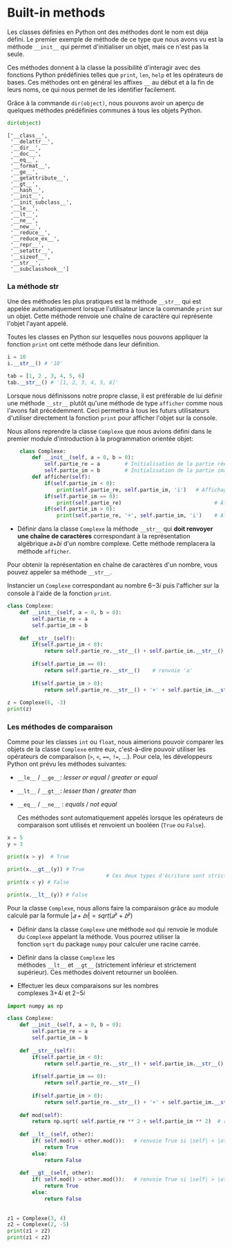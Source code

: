 # Built-in methods

Les classes définies en Python ont des méthodes dont le nom est déja défini. Le premier exemple de méthode de ce type que nous avons vu est la méthode `__init__` qui permet d'initialiser un objet, mais ce n'est pas la seule.  
  
Ces méthodes donnent à la classe la possibilité d'interagir avec des fonctions Python prédéfinies telles que `print`, `len`, `help` et les opérateurs de bases. Ces méthodes ont en général les affixes `__` au début et à la fin de leurs noms, ce qui nous permet de les identifier facilement.  
  
Grâce à la commande `dir(object)`, nous pouvons avoir un aperçu de quelques méthodes prédéfinies communes à tous les objets Python.

```python
dir(object)
```

```
['__class__',
 '__delattr__',
 '__dir__',
 '__doc__',
 '__eq__',
 '__format__',
 '__ge__',
 '__getattribute__',
 '__gt__',
 '__hash__',
 '__init__',
 '__init_subclass__',
 '__le__',
 '__lt__',
 '__ne__',
 '__new__',
 '__reduce__',
 '__reduce_ex__',
 '__repr__',
 '__setattr__',
 '__sizeof__',
 '__str__',
 '__subclasshook__']
 ```

 ### La méthode str

Une des méthodes les plus pratiques est la méthode `__str__` qui est appelée automatiquement lorsque l'utilisateur lance la commande `print` sur un objet. Cette méthode renvoie une chaîne de caractère qui représente l'objet l'ayant appelé.  
  
Toutes les classes en Python sur lesquelles nous pouvons appliquer la fonction `print` ont cette méthode dans leur définition.

```python
i = 10
i.__str__() # '10'

tab = [1, 2 , 3, 4, 5, 6]
tab.__str__() # '[1, 2, 3, 4, 5, 6]'
```

Lorsque nous définissons notre propre classe, il est préférable de lui définir une méthode `__str__` plutôt qu'une méthode de type `afficher` comme nous l'avons fait précédemment. Ceci permettra à tous les futurs utilisateurs d'utiliser directement la fonction `print` pour afficher l'objet sur la console.  
  
Nous allons reprendre la classe `Complexe` que nous avions défini dans le premier module d'introduction à la programmation orientée objet:  
  

```python
    class Complexe:
        def __init__(self, a = 0, b = 0):
            self.partie_re = a        # Initialisation de la partie réelle
            self.partie_im = b        # Initialisation de la partie imaginaire
        def afficher(self):
            if(self.partie_im < 0):
                print(self.partie_re, self.partie_im, 'i')   # Affichage de a - bi si b < 0
            if(self.partie_im == 0):
                print(self.partie_re)                              # Affichage de a si b = 0
            if(self.partie_im > 0):
                print(self.partie_re, '+', self.partie_im, 'i')    # Affichage de a + bi si b > 0
```

- Définir dans la classe `Complexe` la méthode `__str__` qui **doit renvoyer une chaîne de caractères** correspondant à la représentation algébrique 𝑎+𝑏𝑖 d'un nombre complexe. Cette méthode remplacera la méthode `afficher`.

Pour obtenir la représentation en chaîne de caractères d'un nombre, vous pouvez appeler sa méthode `__str__`.

Instancier un `Complexe` correspondant au nombre 6−3𝑖 puis l'afficher sur la console à l'aide de la fonction `print`.

```python
class Complexe:
    def __init__(self, a = 0, b = 0):
        self.partie_re = a
        self.partie_im = b
    
    def __str__(self):
        if(self.partie_im < 0):
            return self.partie_re.__str__() + self.partie_im.__str__() + 'i'  # renvoie 'a' '-b' 'i'
        
        if(self.partie_im == 0):
            return self.partie_re.__str__()    # renvoie 'a'
        
        if(self.partie_im > 0):
            return self.partie_re.__str__() + '+' + self.partie_im.__str__() + 'i' # renvoie 'a' '+' 'b' + 'i'
        
z = Complexe(6, -3)
print(z)
```


### Les méthodes de comparaison

Comme pour les classes `int` ou `float`, nous aimerions pouvoir comparer les objets de la classe `Complexe` entre eux, c'est-à-dire pouvoir utiliser les opérateurs de comparaison (`>`, `<`, `==`, `!=`, ...). Pour cela, les développeurs Python ont prévu les méthodes suivantes:

- `__le__` / `__ge__`: _lesser or equal_ / _greater or equal_
- `__lt__` / `__gt__`: _lesser than_ / _greater than_
- `__eq__` / `__ne__` : _equals_ / _not equal_  
      
    Ces méthodes sont automatiquement appelés lorsque les opérateurs de comparaison sont utilisés et renvoient un booléen (`True` ou `False`).

```python
x = 5
y = 3

print(x > y)  # True

print(x.__gt__(y)) # True   
                                # Ces deux types d'écriture sont strictement équivalents
print(x < y) # False

print(x.__lt__(y)) # False
```

Pour la classe `Complexe`, nous allons faire la comparaison grâce au module calculé par la formule $|𝑎+𝑏𝑖|=sqrt(𝑎²+𝑏²)$

- Définir dans la classe `Complexe` une méthode `mod` qui renvoie le module du `Complexe` appelant la méthode. Vous pourrez utiliser la fonction `sqrt` du package `numpy` pour calculer une racine carrée.

- Définir dans la classe `Complexe` les méthodes `__lt__` et `__gt__` (strictement inférieur et strictement supérieur). Ces méthodes doivent retourner un booléen.

- Effectuer les deux comparaisons sur les nombres complexes 3+4𝑖 et 2−5𝑖

```python
import numpy as np

class Complexe:
    def __init__(self, a = 0, b = 0):
        self.partie_re = a
        self.partie_im = b
    
    def __str__(self):
        if(self.partie_im < 0):
            return self.partie_re.__str__() + self.partie_im.__str__() + 'i' 
        
        if(self.partie_im == 0):
            return self.partie_re.__str__()    
        
        if(self.partie_im > 0):
            return self.partie_re.__str__() + '+' + self.partie_im.__str__() + 'i' 
        
    def mod(self):
        return np.sqrt( self.partie_re ** 2 + self.partie_im ** 2)  # renvoie (sqrt(a² + b²))
    
    def __lt__(self, other):    
        if( self.mod() < other.mod()):   # renvoie True si |self| < |other|
            return True
        else:
            return False
        
    def __gt__(self, other):
        if( self.mod() > other.mod()):   # renvoie True si |self| > |other|
            return True
        else:
            return False
        
        
z1 = Complexe(3, 4)
z2 = Complexe(2, -5)
print(z1 > z2)
print(z1 < z2)
```
